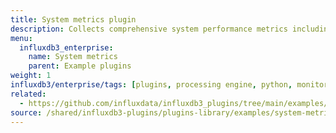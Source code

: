 ```yaml
---
title: System metrics plugin
description: Collects comprehensive system performance metrics including CPU, memory, disk, and network statistics.
menu:
  influxdb3_enterprise:
    name: System metrics
    parent: Example plugins
weight: 1
influxdb3/enterprise/tags: [plugins, processing engine, python, monitoring, system-metrics, performance]
related:
  - https://github.com/influxdata/influxdb3_plugins/tree/main/examples/system-metrics, System metrics plugin on GitHub
source: /shared/influxdb3-plugins/plugins-library/examples/system-metrics.md
---
```


<!-- //SOURCE - content/shared/influxdb3-plugins/plugins-library/examples/system-metrics.md -->